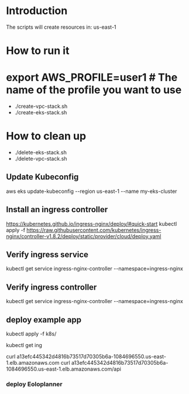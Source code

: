 # Introduction

The scripts will create resources in: us-east-1
# How to run it
# export AWS_PROFILE=user1 # The name of the profile you want to use
- ./create-vpc-stack.sh
- ./create-eks-stack.sh
# How to clean up
- ./delete-eks-stack.sh
- ./delete-vpc-stack.sh
## Update Kubeconfig
aws eks update-kubeconfig --region us-east-1 --name my-eks-cluster

## Install an ingress controller
https://kubernetes.github.io/ingress-nginx/deploy/#quick-start
kubectl apply -f https://raw.githubusercontent.com/kubernetes/ingress-nginx/controller-v1.8.2/deploy/static/provider/cloud/deploy.yaml
## Verify ingress service
kubectl get service ingress-nginx-controller --namespace=ingress-nginx
## Verify ingress controller
kubectl get service ingress-nginx-controller --namespace=ingress-nginx


## deploy example app
kubectl apply -f k8s/

kubectl get ing

curl a13efc445342d4816b73517d70305b6a-1084696550.us-east-1.elb.amazonaws.com
curl a13efc445342d4816b73517d70305b6a-1084696550.us-east-1.elb.amazonaws.com/api

### deploy Eoloplanner